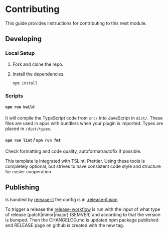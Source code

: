 # Contributing

This guide provides instructions for contributing to this nest module.

## Developing

### Local Setup

1. Fork and clone the repo.
1. Install the dependencies.

    ```shell
    npm install
    ```

### Scripts

#### `npm run build`

It will compile the TypeScript code from `src/` into JavaScript in `dist/`. These files are used in apps with bundlers when your plugin is imported. Types are placed in `/dist/types`.

#### `npm run lint` / `npm run fmt`

Check formatting and code quality, autoformat/autofix if possible.

This template is integrated with TSLint, Prettier. Using these tools is completely optional, but strives to have consistent code style and structure for easier cooperation.

## Publishing

Is handled by [release-it](https://github.com/release-it/release-it) the config is in [.release-it.json](.release-it.json)

To trigger a release the [release-workflow](https://github.com/evva-sfw/nest-mqtt/actions/workflows/release.yml) is run with the input of what type of release (patch|minor|major) (SEMVER) and according to that the version is bumped. Then the CHANGELOG.md is updated npm package published and RELEASE page on github is created with the new tag.
